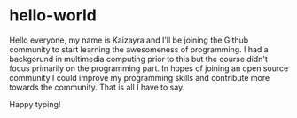 # hello-world

Hello everyone,
my name is Kaizayra and I'll be joining the Github community to start learning the awesomeness of programming. I had a backgorund in multimedia computing prior to this but the course didn't focus primarily on the programming part. In hopes of joining an open source community I could improve my programming skills and contribute more towards the community. That is all I have to say.

Happy typing!

